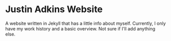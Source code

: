 # Justin Adkins Website

A website written in Jekyll that has a little info about myself. Currently, I only have my work history and a basic overview.
Not sure if I'll add anything else.
